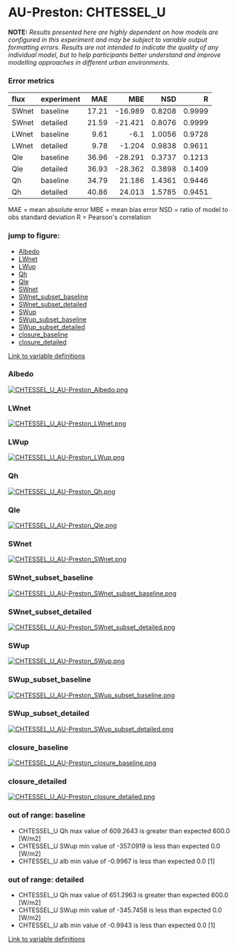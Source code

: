 # AU-Preston: CHTESSEL_U

**NOTE:** *Results presented here are highly dependent on how models are configured in this experiment and may be subject to variable output formatting errors. Results are not intended to indicate the quality of any individual model, but to help participants better understand and improve modelling approaches in different urban environments.*

### Error metrics

| flux   | experiment   |   MAE |     MBE |    NSD |      R |
|:-------|:-------------|------:|--------:|-------:|-------:|
| SWnet  | baseline     | 17.21 | -16.989 | 0.8208 | 0.9999 |
| SWnet  | detailed     | 21.59 | -21.421 | 0.8076 | 0.9999 |
| LWnet  | baseline     |  9.61 |  -6.1   | 1.0056 | 0.9728 |
| LWnet  | detailed     |  9.78 |  -1.204 | 0.9838 | 0.9611 |
| Qle    | baseline     | 36.96 | -28.291 | 0.3737 | 0.1213 |
| Qle    | detailed     | 36.93 | -28.362 | 0.3898 | 0.1409 |
| Qh     | baseline     | 34.79 |  21.186 | 1.4361 | 0.9446 |
| Qh     | detailed     | 40.86 |  24.013 | 1.5785 | 0.9451 |

MAE = mean absolute error
MBE = mean bias error
NSD = ratio of model to obs standard deviation
R = Pearson's correlation

### jump to figure:
 - [Albedo](#albedo)
 - [LWnet](#lwnet)
 - [LWup](#lwup)
 - [Qh](#qh)
 - [Qle](#qle)
 - [SWnet](#swnet)
 - [SWnet_subset_baseline](#swnet_subset_baseline)
 - [SWnet_subset_detailed](#swnet_subset_detailed)
 - [SWup](#swup)
 - [SWup_subset_baseline](#swup_subset_baseline)
 - [SWup_subset_detailed](#swup_subset_detailed)
 - [closure_baseline](#closure_baseline)
 - [closure_detailed](#closure_detailed)

[Link to variable definitions](variable_definitions.md)

### <a name="albedo"></a>Albedo
[![CHTESSEL_U_AU-Preston_Albedo.png](CHTESSEL_U_AU-Preston_Albedo.png)](CHTESSEL_U_AU-Preston_Albedo.png)

### <a name="lwnet"></a>LWnet
[![CHTESSEL_U_AU-Preston_LWnet.png](CHTESSEL_U_AU-Preston_LWnet.png)](CHTESSEL_U_AU-Preston_LWnet.png)

### <a name="lwup"></a>LWup
[![CHTESSEL_U_AU-Preston_LWup.png](CHTESSEL_U_AU-Preston_LWup.png)](CHTESSEL_U_AU-Preston_LWup.png)

### <a name="qh"></a>Qh
[![CHTESSEL_U_AU-Preston_Qh.png](CHTESSEL_U_AU-Preston_Qh.png)](CHTESSEL_U_AU-Preston_Qh.png)

### <a name="qle"></a>Qle
[![CHTESSEL_U_AU-Preston_Qle.png](CHTESSEL_U_AU-Preston_Qle.png)](CHTESSEL_U_AU-Preston_Qle.png)

### <a name="swnet"></a>SWnet
[![CHTESSEL_U_AU-Preston_SWnet.png](CHTESSEL_U_AU-Preston_SWnet.png)](CHTESSEL_U_AU-Preston_SWnet.png)

### <a name="swnet_subset_baseline"></a>SWnet_subset_baseline
[![CHTESSEL_U_AU-Preston_SWnet_subset_baseline.png](CHTESSEL_U_AU-Preston_SWnet_subset_baseline.png)](CHTESSEL_U_AU-Preston_SWnet_subset_baseline.png)

### <a name="swnet_subset_detailed"></a>SWnet_subset_detailed
[![CHTESSEL_U_AU-Preston_SWnet_subset_detailed.png](CHTESSEL_U_AU-Preston_SWnet_subset_detailed.png)](CHTESSEL_U_AU-Preston_SWnet_subset_detailed.png)

### <a name="swup"></a>SWup
[![CHTESSEL_U_AU-Preston_SWup.png](CHTESSEL_U_AU-Preston_SWup.png)](CHTESSEL_U_AU-Preston_SWup.png)

### <a name="swup_subset_baseline"></a>SWup_subset_baseline
[![CHTESSEL_U_AU-Preston_SWup_subset_baseline.png](CHTESSEL_U_AU-Preston_SWup_subset_baseline.png)](CHTESSEL_U_AU-Preston_SWup_subset_baseline.png)

### <a name="swup_subset_detailed"></a>SWup_subset_detailed
[![CHTESSEL_U_AU-Preston_SWup_subset_detailed.png](CHTESSEL_U_AU-Preston_SWup_subset_detailed.png)](CHTESSEL_U_AU-Preston_SWup_subset_detailed.png)

### <a name="closure_baseline"></a>closure_baseline
[![CHTESSEL_U_AU-Preston_closure_baseline.png](CHTESSEL_U_AU-Preston_closure_baseline.png)](CHTESSEL_U_AU-Preston_closure_baseline.png)

### <a name="closure_detailed"></a>closure_detailed
[![CHTESSEL_U_AU-Preston_closure_detailed.png](CHTESSEL_U_AU-Preston_closure_detailed.png)](CHTESSEL_U_AU-Preston_closure_detailed.png)

### out of range: baseline

 - CHTESSEL_U Qh max value of 609.2643 is greater than expected 600.0 [W/m2]
 - CHTESSEL_U SWup min value of -357.0919 is less than expected 0.0 [W/m2]
 - CHTESSEL_U alb min value of -0.9967 is less than expected 0.0 [1]

### out of range: detailed

 - CHTESSEL_U Qh max value of 651.2963 is greater than expected 600.0 [W/m2]
 - CHTESSEL_U SWup min value of -345.7458 is less than expected 0.0 [W/m2]
 - CHTESSEL_U alb min value of -0.9943 is less than expected 0.0 [1]


[Link to variable definitions](variable_definitions.md)

